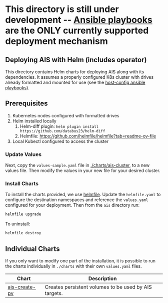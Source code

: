 # This directory is still under development -- [Ansible playbooks](../../playbooks/README.md) are the ONLY currently supported deployment mechanism

## Deploying AIS with Helm (includes operator)

This directory contains Helm charts for deploying AIS along with its dependencies. It assumes a properly configured K8s cluster with drives already formatted and mounted for use (see the [host-config ansible playbooks](../../playbooks/host-config/README.md)).

## Prerequisites

1. Kubernetes nodes configured with formatted drives
1. Helm installed locally
    1. Helm-diff plugin: `helm plugin install https://github.com/databus23/helm-diff`
    1. Helmfile: https://github.com/helmfile/helmfile?tab=readme-ov-file
1. Local Kubectl configured to access the cluster

### Update Values

Next, copy the `values-sample.yaml` file in [./charts/ais-cluster](./charts/ais-cluster/), to a new values file. 
Then modify the values in your new file for your desired cluster. 

### Install Charts

To install the charts provided, we use [helmfile](https://github.com/helmfile/helmfile?tab=readme-ov-file). Update the `helmfile.yaml` to configure the destination namespaces and reference the `values.yaml` configured for your deployment. Then from the `ais` directory run: 

```bash 
helmfile upgrade
```

To uninstall:
```bash
helmfile destroy
```

## Individual Charts

If you only want to modify one part of the installation, it is possible to run the charts individually in `./charts` with their own `values.yaml` files.

| Chart             | Description                                                                                       |
|-------------------|---------------------------------------------------------------------------------------------------|
| [ais-create-pv](./charts/create-pv/Chart.yaml)  | Creates persistent volumes to be used by AIS targets.           |

